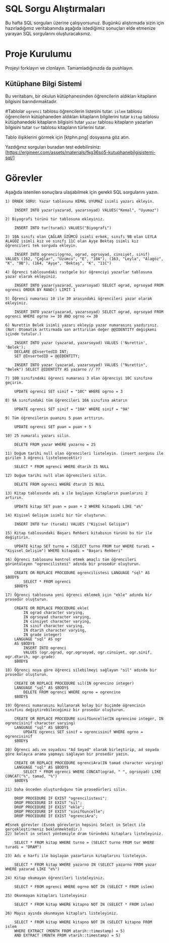 # SQL Sorgu Alıştırmaları

Bu hafta SQL sorguları üzerine çalışıyorsunuz. Bugünkü alıştırmada sizin için hazırladığımız veritabanında aşağıda istediğimiz sonuçları elde etmenize yarayan SQL sorgularını oluşturacaksınız.

# Proje Kurulumu
Projeyi forklayın ve clonlayın. Tamamladığınızda da pushlayın.

## Kütüphane Bilgi Sistemi

Bu veritabanı, bir okulun kütüphanesinden öğrencilerin aldıkları kitapların bilgisini barındırmaktadır.

#Tablolar 
`ogrenci` tablosu öğrencilerin listesini tutar.
`islem` tablosu öğrencilerin kütüphaneden aldıkları kitapların bilgilerini tutar
`kitap` tablosu kütüphanedeki kitapların bilgisini tutar
`yazar` tablosu kitapların yazarları bilgisini tutar
`tur` tablosu kitapların türlerini tutar.

Tablo ilişiklerini görmek için [ktphn.png] dosyasına göz atın.

Yazdığınız sorguları buradan test edebilirsiniz: [https://ergineer.com/assets/materials/fkg36so5-kutuphanebilgisistemi-sql/]



# Görevler
Aşağıda istenilen sonuçlara ulaşabilmek için gerekli SQL sorgularını yazın. 



	1) ÖRNEK SORU: Yazar tablosunu KEMAL UYUMAZ isimli yazarı ekleyin.
	
        INSERT INTO yazar(yazarad, yazarsoyad) VALUES("Kemal", "Uyumaz")
	
	2) Biyografi türünü tür tablosuna ekleyiniz.
	
        INSERT INTO tur(turadi) VALUES("Biyografi")
	
	3) 10A sınıfı olan ÇAĞLAR ÜZÜMCÜ isimli erkek, sınıfı 9B olan LEYLA ALAGÖZ isimli kız ve sınıfı 11C olan Ayşe Bektaş isimli kız öğrencileri tek sorguda ekleyin. 
	
        INSERT INTO ogrenci(ogrno, ograd, ogrsoyad, cinsiyet, sinif) VALUES (162, "Çağlar", "Üzümcü", "E", "10A"), (163, "Leyla", "Alagöz", "K", "9B"), (164, "Ayşe", "Bektaş", "K", "11C")
	
	4) Öğrenci tablosundaki rastgele bir öğrenciyi yazarlar tablosuna yazar olarak ekleyiniz.
	
        INSERT INTO yazar(yazarad, yazarsoyad) SELECT ograd, ogrsoyad FROM ogrenci ORDER BY RAND() LIMIT 1
	
	5) Öğrenci numarası 10 ile 30 arasındaki öğrencileri yazar olarak ekleyiniz.
	
        INSERT INTO yazar(yazarad, yazarsoyad) SELECT ograd, ogrsoyad FROM ogrenci WHERE ogrno >= 10 AND ogrno <= 30 
	
	6) Nurettin Belek isimli yazarı ekleyip yazar numarasını yazdırınız.
	(Not: Otomatik arttırmada son arttırılan değer @@IDENTITY değişkeni içinde tutulur.)
	
        INSERT INTO yazar (yazarad, yazarsoyad) VALUES ('Nurettin', 'Belek');
        DECLARE @InsertedID INT;
        SET @InsertedID = @@IDENTITY;

        INSERT INTO yazar (yazarad, yazarsoyad) VALUES ("Nurettin", "Belek") SELECT @IDENTITY AS yazarno // ??
	
	7) 10B sınıfındaki öğrenci numarası 3 olan öğrenciyi 10C sınıfına geçirin.
	
        UPDATE ogrenci SET sinif = "10C" WHERE ogrno = 3
	
	8) 9A sınıfındaki tüm öğrencileri 10A sınıfına aktarın
	
        UPDATE ogrenci SET sinif = "10A" WHERE sinif = "9A"
	
	9) Tüm öğrencilerin puanını 5 puan arttırın.
	
        UPDATE ogrenci SET puan = puan + 5
	
	10) 25 numaralı yazarı silin.

        DELETE FROM yazar WHERE yazarno = 25

	11) Doğum tarihi null olan öğrencileri listeleyin. (insert sorgusu ile girilen 3 öğrenci listelenecektir)
	
        SELECT * FROM ogrenci WHERE dtarih IS NULL
	
	12) Doğum tarihi null olan öğrencileri silin. 
	
        DELETE FROM ogrenci WHERE dtarih IS NULL
	
	13) Kitap tablosunda adı a ile başlayan kitapların puanlarını 2 artırın.
	
        UPDATE kitap SET puan = puan + 2 WHERE kitapadi LIKE "a%"
	
	14) Kişisel Gelişim isimli bir tür oluşturun.
	
        INSERT INTO tur (turadi) VALUES ("Kişisel Gelişim")
	
	15) Kitap tablosundaki Başarı Rehberi kitabının türünü bu tür ile değiştirin.
	
        UPDATE kitap SET turno = (SELECT turno FROM tur WHERE turadi = "Kişisel Gelişim") WHERE kitapadi = "Başarı Rehberi"
	
	16) Öğrenci tablosunu kontrol etmek amaçlı tüm öğrencileri görüntüleyen "ogrencilistesi" adında bir prosedür oluşturun.
	
        CREATE OR REPLACE PROCEDURE ogrencilistesi LANGUAGE "sql" AS $BODY$
            SELECT * FROM ogrenci
        $BODY$
	
	17) Öğrenci tablosuna yeni öğrenci eklemek için "ekle" adında bir prosedür oluşturun.
	
        CREATE OR REPLACE PROCEDURE ekle(
            IN ograd character varying, 
            IN ogrsoyad character varying, 
            IN cinsiyet character varying, 
            IN sinif character varying, 
            IN dtarih character varying, 
            IN grade integer) 
        LANGUAGE "sql" AS ogr 
        AS $BODY$
            INSERT INTO ogrenci
            VALUES (ogr.ograd, ogr.ogrsoyad, ogr.cinsiyet, ogr.sinif, ogr.dtarih, ogr.grade)
        $BODY$
	
	18) Öğrenci noya göre öğrenci silebilmeyi sağlayan "sil" adında bir prosedür oluşturun.
	
        CREATE OR REPLACE PROCEDURE sil(IN ogrencino integer) 
        LANGUAGE "sql" AS $BODY$
            DELETE FROM ogrenci WHERE ogrno = ogrencino
        $BODY$
	
	19) Öğrenci numarasını kullanarak kolay bir biçimde öğrencinin sınıfını değiştirebileceğimiz bir prosedür oluşturun.
	
        CREATE OR REPLACE PROCEDURE sinifGuncelle(IN ogrencino integer, IN ogrencisinif character varying) 
        LANGUAGE "sql" AS $BODY$
            UPDATE ogrenci SET sinif = ogrencisinif WHERE ogrno = ogrencisinif
        $BODY$
	
	20) Öğrenci adı ve soyadını "Ad Soyad" olarak birleştirip, ad soyada göre kolayca arama yapmayı sağlayan bir prosedür yazın.
	
        CREATE OR REPLACE PROCEDURE ogrenciAra(IN tamad character varying) 
        LANGUAGE "sql" AS $BODY$
            SELECT * FROM ogrenci WHERE CONCAT(ograd, " ", ogrsoyad) LIKE CONCAT("%", tamad, "%")
        $BODY$
	
	21) Daha önceden oluşturduğunu tüm prosedürleri silin.
	
        DROP PROCEDURE IF EXIST "ogrencilistesi";
        DROP PROCEDURE IF EXIST "sil";
        DROP PROCEDURE IF EXIST "ekle";
        DROP PROCEDURE IF EXIST "sinifGuncelle";
        DROP PROCEDURE IF EXIST "ogrenciAra";
	
	#Esnek görevler (Esnek görevlerin hepsini Select in Select ile gerçekleştirmeniz beklenmektedir.)
	22) Select in select yöntemiyle dram türündeki kitapları listeleyiniz.
	
        SELECT * FROM kitap WHERE turno = (SELECT turno FROM tur WHERE turadi = "DRAM")
	
	23) Adı e harfi ile başlayan yazarların kitaplarını listeleyin.
	
        SELECT * FROM kitap WHERE yazarno IN (SELECT yazarno FROM yazar WHERE yazarad LIKE "e%")
	
	24) Kitap okumayan öğrencileri listeleyiniz.
	
        SELECT * FROM ogrenci WHERE ogrno NOT IN (SELECT * FROM islem)
	
	25) Okunmayan kitapları listeleyiniz

        SELECT * FROM kitap WHERE kitapno NOT IN (SELECT * FROM islem)
	
	26) Mayıs ayında okunmayan kitapları listeleyiniz.

        SELECT * FROM kitap WHERE kitapno NOT IN (SELECT kitapno FROM islem 
        WHERE EXTRACT (MONTH FROM atarih::timestamp) = 5)
        AND EXTRACT (MONTH FROM vtarih::timestamp) = 5)